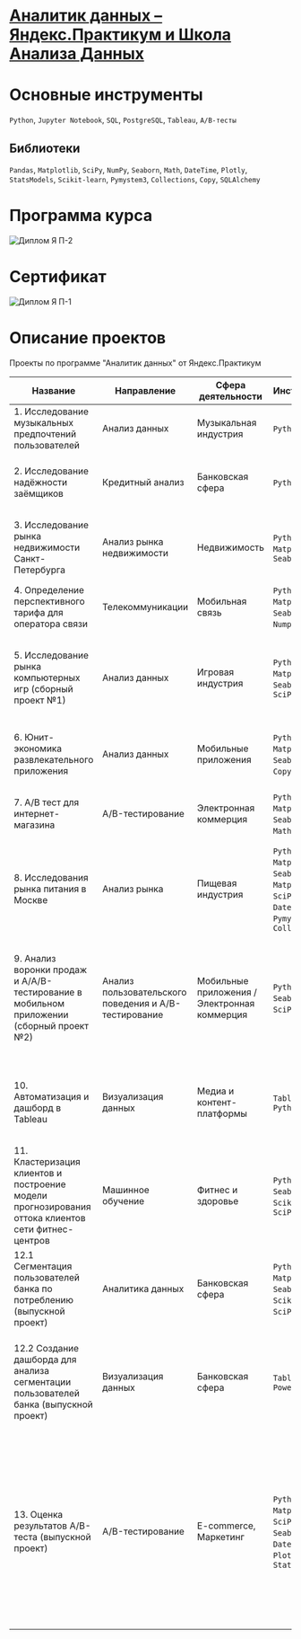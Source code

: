 # [Аналитик данных – Яндекс.Практикум и Школа Анализа Данных](https://practicum.yandex.ru/data-analyst/?from=catalog)

# Основные инструменты
`Python`, `Jupyter Notebook`, `SQL`, `PostgreSQL`, `Tableau`, `А/В-тесты`
## Библиотеки
`Pandas`, `Matplotlib`, `SciPy`, `NumPy`, `Seaborn`, `Math`, `DateTime`, `Plotly`, `StatsModels`, `Scikit-learn`, `Pymystem3`, `Collections`, `Copy`, `SQLAlchemy`

# Программа курса
![Диплом Я П-2](https://github.com/k-kostin/DA-Yandex-Course/assets/15322854/dc7ae7d8-fa81-41a4-862a-14bcef6e515c)

# Сертификат
![Диплом Я П-1](https://github.com/k-kostin/DA-Yandex-Course/assets/15322854/6460d032-70d2-432c-bce2-b8e1c88b597c)


# Описание проектов

Проекты по программе "Аналитик данных" от Яндекс.Практикум

| Название  | Направление | Сфера деятельности | Инструменты | Задачи
| ------ | -------- | -------- | -------- | ---------- 
| 1. Исследование музыкальных предпочтений пользователей | Анализ данных | Музыкальная индустрия | `Python`, `Pandas` | Исследование предпочтений пользователей
| 2. Исследование надёжности заёмщиков  | Кредитный анализ | Банковская сфера | `Python`, `Pandas` | Анализ кредитоспособности клиентов, предобработка данных
| 3. Исследование рынка недвижимости Санкт-Петербурга  | Анализ рынка недвижимости | Недвижимость | `Python`, `Pandas`, `Matplotlib`, `Seaborn` | Анализ цен на недвижимость, визуализация данных, предобработка данных
| 4. Определение перспективного тарифа для оператора связи  | Телекоммуникации | Мобильная связь | `Python`, `Pandas`, `Matplotlib`, `Seaborn`, `Math`, `Numpy`, `SciPy` | Анализ тарифов, A/B-тестирование, предобработка данных
| 5. Исследование рынка компьютерных игр (сборный проект №1)  | Анализ данных | Игровая индустрия | `Python`, `Pandas`, `Matplotlib`, `Seaborn`, `Numpy`, `SciPy` | Анализ рынка, составление портрета пользователя, визуализация данных, предобработка данных
| 6. Юнит-экономика развлекательного приложения  | Анализ данных | Мобильные приложения | `Python`, `Pandas`, `Matplotlib`, `Seaborn`, `Math`, `Copy`, `DateTime` | Анализ юнит-экономики, визуализация данных, расчет метрик
| 7. A/В тест для интернет-магазина  | A/B-тестирование | Электронная коммерция | `Python`, `Pandas`, `Matplotlib`, `Seaborn`, `SciPy`, `Math`, `Numpy` | Проведение A/B-теста, анализ результатов, статистический анализ
| 8. Исследования рынка питания в Москве  | Анализ рынка | Пищевая индустрия | `Python`, `Pandas`, `Matplotlib`, `Seaborn`, `Matplotlib`, `SciPy`, `DateTime`, `Pymystem3`, `Collections` | Анализ рынка, визуализация данных, предобработка данных
| 9. Анализ воронки продаж и A/A/B-тестирование в мобильном приложении (сборный проект №2) | Анализ пользовательского поведения и A/B-тестирование | Мобильные приложения / Электронная коммерция | `Python`, `Pandas`, `Seaborn`, `Math`, `SciPy`, `Plotly` | Анализ воронки продаж, проведение A/A/B-тестирования, оценка пользовательского поведения, визуализация данных, статистический анализ
| 10. Автоматизация и дашборд в Tableau | Визуализация данных | Медиа и контент-платформы | `Tableau`, `SQL`, `Python` | Анализ взаимодействий по темам, оценка активности источников, визуализация данных
| 11. Кластеризация клиентов и построение модели прогнозирования оттока клиентов сети фитнес-центров | Машинное обучение | Фитнес и здоровье | `Python`, `Pandas`, `Seaborn`, `Scikit-learn`, `SciPy` | Кластеризация клиентов, прогнозирование оттока, анализ данных
| 12.1 Сегментация пользователей банка по потреблению (выпускной проект) | Аналитика данных | Банковская сфера | `Python`, `Pandas`, `Matplotlib`, `Seaborn`, `Numpy`, `Scikit-learn`, `SciPy`, `Math` | Исследовательский анализ данных, кластеризация клиентов, статистический анализ
| 12.2 Создание дашборда для анализа сегментации пользователей банка (выпускной проект) | Визуализация данных | Банковская сфера | `Tableau`, `PowerPoint` | Разработка дашборда, визуализация данных, анализ сегментов пользователей, интерпретация результатов кластеризации |
| 13. Оценка результатов A/B-теста (выпускной проект) | A/B-тестирование | E-commerce, Маркетинг | `Python`, `Pandas`, `Matplotlib`, `SciPy`, `NumPy`, `Seaborn`, `Math`, `DateTime`, `Plotly`, `StatsModels` | Анализ результатов A/B-теста, проверка корректности проведения теста, статистический анализ, исследовательский анализ данных, визуализация данных, работа с продуктовой воронкой, оценка изменений в пользовательской активности, интерпретация результатов
